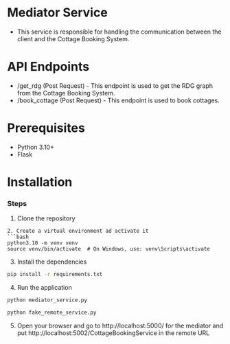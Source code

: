# Mediator Service
  - This service is responsible for handling the communication between the client and the Cottage Booking System.

# API Endpoints
  - /get_rdg (Post Request) - This endpoint is used to get the RDG graph from the Cottage Booking System.
  - /book_cottage (Post Request) - This endpoint is used to book cottages. 

# Prerequisites
  - Python 3.10+
  - Flask

# Installation
### Steps

1. Clone the repository
  ```
2. Create a virtual environment ad activate it
  ```bash
  python3.10 -m venv venv   
  source venv/bin/activate  # On Windows, use: venv\Scripts\activate
 ```
 3. Install the dependencies
 ```bash
 pip install -r requirements.txt
 ```
 4. Run the application
 ```bash
 python mediator_service.py
 ```
 ```bash
 python fake_remote_service.py
 ```

 5. Open your browser and go to http://localhost:5000/ for the mediator and put http://localhost:5002/CottageBookingService in the remote URL
 
